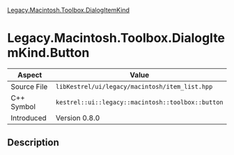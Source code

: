 [Legacy.Macintosh.Toolbox.DialogItemKind](index.md)
# Legacy.Macintosh.Toolbox.DialogItemKind.Button
| Aspect | Value |
| --- | --- |
| Source File | `libKestrel/ui/legacy/macintosh/item_list.hpp` |
| C++ Symbol | `kestrel::ui::legacy::macintosh::toolbox::button` |
| Introduced | Version 0.8.0 |
## Description
